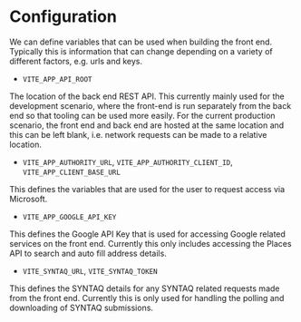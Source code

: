 # Configuration

We can define variables that can be used when building the front end. Typically this is information that can change depending on a variety of different factors, e.g. urls and keys.

- `VITE_APP_API_ROOT`

The location of the back end REST API. This currently mainly used for the development scenario, where the front-end is run separately from the back end so that tooling can be used more easily. For the current production scenario, the front end and back end are hosted at the same location and this can be left blank, i.e. network requests can be made to a relative location.

- `VITE_APP_AUTHORITY_URL`, `VITE_APP_AUTHORITY_CLIENT_ID`, `VITE_APP_CLIENT_BASE_URL`

This defines the variables that are used for the user to request access via Microsoft.

- `VITE_APP_GOOGLE_API_KEY`

This defines the Google API Key that is used for accessing Google related services on the front end. Currently this only includes accessing the Places API to search and auto fill address details.

- `VITE_SYNTAQ_URL`, `VITE_SYNTAQ_TOKEN`

This defines the SYNTAQ details for any SYNTAQ related requests made from the front end. Currently this is only used for handling the polling and downloading of SYNTAQ submissions.


